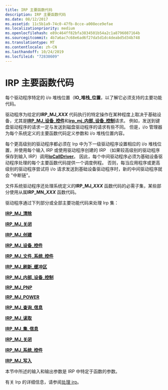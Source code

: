 ```yaml
---
title: IRP 主要函数代码
description: IRP 主要函数代码
ms.date: 08/12/2017
ms.assetid: 11c5b1a9-74c0-47fb-8cce-a008ece9efae
ms.localizationpriority: medium
ms.openlocfilehash: e89c464ff82bfa3834501b54a2c1a8796087164b
ms.sourcegitcommit: 4b7a6ac7c68e6ad6f27da5d1dc4deabd5d34b748
ms.translationtype: MT
ms.contentlocale: zh-CN
ms.lasthandoff: 10/24/2019
ms.locfileid: "72838609"
---
```

# <a name="irp-major-function-codes"></a>IRP 主要函数代码





每个驱动程序特定的 i/o 堆栈位置（**IO\_堆栈\_位置**，以了解它必须支持的主要功能代码。

驱动程序为给定的**IRP\_MJ\_<em>XXX</em>** 代码执行的特定操作在某种程度上取决于基础设备，尤其是[**IRP\_MJ\_设备\_控件**](irp-mj-device-control.md)和[**irp\_mj\_内部\_设备\_控制**](irp-mj-internal-device-control.md)请求。 例如，发送到键盘驱动程序的请求一定与发送到磁盘驱动程序的请求有些不同。 但是，i/o 管理器为每个系统定义的主要函数代码定义参数和 i/o 堆栈位置内容。

每个更高级别的驱动程序都必须在 Irp 中为下一级驱动程序设置相应的 i/o 堆栈位置，并使用每个输入 IRP 或使用驱动程序创建的 IRP （如果较高级别的驱动程序保存到输入 IRP）调用[**IoCallDriver**](https://docs.microsoft.com/windows-hardware/drivers/ddi/wdm/nf-wdm-iocalldriver)。 因此，每个中间驱动程序必须为基础设备驱动程序处理的每个主要函数代码提供一个调度例程。 否则，每当应用程序或更高级别的驱动程序尝试将 i/o 请求发送到基础设备驱动程序时，新的中间驱动程序就会 "中断链"。

文件系统驱动程序还处理系统定义的**IRP\_MJ\_<em>XXX</em>** 函数代码的必需子集，某些部分使用从属**IRP\_MN\_<em>XXX</em>** 函数代码。

驱动程序通过下列部分或全部主要功能代码来处理 Irp 集：

[**IRP\_MJ\_清除**](irp-mj-cleanup.md)

[**IRP\_MJ\_关闭**](irp-mj-close.md)

[**IRP\_MJ\_创建**](irp-mj-create.md)

[**IRP\_MJ\_设备\_控件**](irp-mj-device-control.md)

[**IRP\_MJ\_文件\_系统\_控件**](irp-mj-file-system-control.md)

[**IRP\_MJ\_刷新\_缓冲区**](irp-mj-flush-buffers.md)

[**IRP\_MJ\_内部\_设备\_控制**](irp-mj-internal-device-control.md)

[**IRP\_MJ\_PNP**](irp-mj-pnp.md)

[**IRP\_MJ\_POWER**](irp-mj-power.md)

[**IRP\_MJ\_查询\_信息**](irp-mj-query-information.md)

[**IRP\_MJ\_读取**](irp-mj-read.md)

[**IRP\_MJ\_集\_信息**](irp-mj-set-information.md)

[**IRP\_MJ\_关闭**](irp-mj-shutdown.md)

[**IRP\_MJ\_系统\_控件**](irp-mj-system-control.md)

[**IRP\_MJ\_写入**](irp-mj-write.md)

本节中所述的输入和输出参数是 IRP 中特定于函数的参数。

有关 Irp 的详细信息，请参阅[处理 irp](https://docs.microsoft.com/windows-hardware/drivers/kernel/handling-irps)。

 

 




